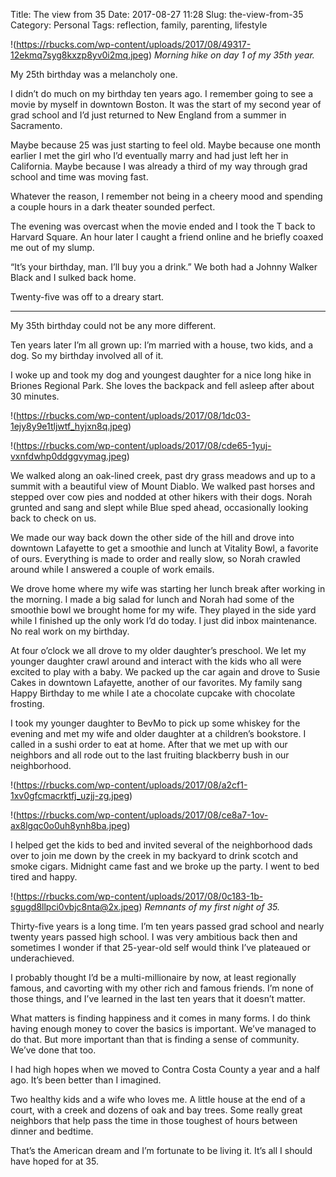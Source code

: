 Title: The view from 35
Date: 2017-08-27 11:28
Slug: the-view-from-35
Category: Personal
Tags: reflection, family, parenting, lifestyle

!(https://rbucks.com/wp-content/uploads/2017/08/49317-12ekmq7syg8kxzp8yv0i2mq.jpeg)
*Morning hike on day 1 of my 35th year.*

My 25th birthday was a melancholy one.

I didn’t do much on my birthday ten years ago. I remember going to see a movie by myself in downtown Boston. It was the start of my second year of grad school and I’d just returned to New England from a summer in Sacramento.

Maybe because 25 was just starting to feel old. Maybe because one month earlier I met the girl who I’d eventually marry and had just left her in California. Maybe because I was already a third of my way through grad school and time was moving fast.

Whatever the reason, I remember not being in a cheery mood and spending a couple hours in a dark theater sounded perfect.

The evening was overcast when the movie ended and I took the T back to Harvard Square. An hour later I caught a friend online and he briefly coaxed me out of my slump.

“It’s your birthday, man. I’ll buy you a drink.” We both had a Johnny Walker Black and I sulked back home.

Twenty-five was off to a dreary start.

---

My 35th birthday could not be any more different.

Ten years later I’m all grown up: I’m married with a house, two kids, and a dog. So my birthday involved all of it.

I woke up and took my dog and youngest daughter for a nice long hike in Briones Regional Park. She loves the backpack and fell asleep after about 30 minutes.

!(https://rbucks.com/wp-content/uploads/2017/08/1dc03-1ejy8y9e1tljwtf_hyjxn8q.jpeg)

!(https://rbucks.com/wp-content/uploads/2017/08/cde65-1yuj-vxnfdwhp0ddggvymag.jpeg)

We walked along an oak-lined creek, past dry grass meadows and up to a summit with a beautiful view of Mount Diablo. We walked past horses and stepped over cow pies and nodded at other hikers with their dogs. Norah grunted and sang and slept while Blue sped ahead, occasionally looking back to check on us.

We made our way back down the other side of the hill and drove into downtown Lafayette to get a smoothie and lunch at Vitality Bowl, a favorite of ours. Everything is made to order and really slow, so Norah crawled around while I answered a couple of work emails.

We drove home where my wife was starting her lunch break after working in the morning. I made a big salad for lunch and Norah had some of the smoothie bowl we brought home for my wife. They played in the side yard while I finished up the only work I’d do today. I just did inbox maintenance. No real work on my birthday.

At four o’clock we all drove to my older daughter’s preschool. We let my younger daughter crawl around and interact with the kids who all were excited to play with a baby. We packed up the car again and drove to Susie Cakes in downtown Lafayette, another of our favorites. My family sang Happy Birthday to me while I ate a chocolate cupcake with chocolate frosting.

I took my younger daughter to BevMo to pick up some whiskey for the evening and met my wife and older daughter at a children’s bookstore. I called in a sushi order to eat at home. After that we met up with our neighbors and all rode out to the last fruiting blackberry bush in our neighborhood.

!(https://rbucks.com/wp-content/uploads/2017/08/a2cf1-1xv0gfcmacrktfj_uzjj-zg.jpeg)

!(https://rbucks.com/wp-content/uploads/2017/08/ce8a7-1ov-ax8lgqc0o0uh8ynh8ba.jpeg)

I helped get the kids to bed and invited several of the neighborhood dads over to join me down by the creek in my backyard to drink scotch and smoke cigars. Midnight came fast and we broke up the party. I went to bed tired and happy.

!(https://rbucks.com/wp-content/uploads/2017/08/0c183-1b-sgugd8llpci0vbjc8nta@2x.jpeg)
*Remnants of my first night of 35.*

Thirty-five years is a long time. I’m ten years passed grad school and nearly twenty years passed high school. I was very ambitious back then and sometimes I wonder if that 25-year-old self would think I’ve plateaued or underachieved.

I probably thought I’d be a multi-millionaire by now, at least regionally famous, and cavorting with my other rich and famous friends. I’m none of those things, and I’ve learned in the last ten years that it doesn’t matter.

What matters is finding happiness and it comes in many forms. I do think having enough money to cover the basics is important. We’ve managed to do that. But more important than that is finding a sense of community. We’ve done that too.

I had high hopes when we moved to Contra Costa County a year and a half ago. It’s been better than I imagined.

Two healthy kids and a wife who loves me. A little house at the end of a court, with a creek and dozens of oak and bay trees. Some really great neighbors that help pass the time in those toughest of hours between dinner and bedtime.

That’s the American dream and I’m fortunate to be living it. It’s all I should have hoped for at 35.
